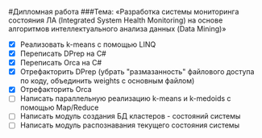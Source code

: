 #Дипломная работа
###Тема: «Разработка системы мониторинга состояния ЛА (Integrated System Health Monitoring) на основе алгоритмов интеллектуального анализа данных (Data Mining)»

- [x] Реализовать k-means с помощью LINQ
- [x] Переписать DPrep на C#
- [x] Переписать Orca на C#
- [x] Отрефакторить DPrep (убрать "размазанность" файлового доступа по коду, объединить weights с основным файлом)
- [x] Отрефакторить Orca
- [ ] Написать параллельную реализацию k-means и k-medoids с помощью Map/Reduce
- [ ] Написать модуль создания БД кластеров - состояний системы
- [ ] Написать модуль распознавания текущего состояния системы
